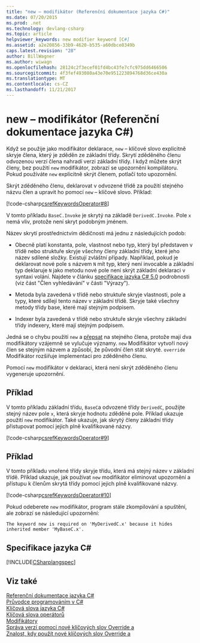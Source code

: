 ```yaml
---
title: "new – modifikátor (Referenční dokumentace jazyka C#)"
ms.date: 07/20/2015
ms.prod: .net
ms.technology: devlang-csharp
ms.topic: article
helpviewer_keywords: new modifier keyword [C#]
ms.assetid: a2e20856-33b9-4620-b535-a60dbce8349b
caps.latest.revision: "28"
author: BillWagner
ms.author: wiwagn
ms.openlocfilehash: 28124c2f3ecef01fd4bc43fe7cfc975dd6466506
ms.sourcegitcommit: 4f3fef493080a43e70e951223894768d36ce430a
ms.translationtype: MT
ms.contentlocale: cs-CZ
ms.lasthandoff: 11/21/2017
---
```

# <a name="new-modifier-c-reference"></a>new – modifikátor (Referenční dokumentace jazyka C#)
Když se použije jako modifikátor deklarace, `new` – klíčové slovo explicitně skryje člena, který je zděděn ze základní třídy. Skrytí zděděného členu odvozenou verzí člena nahradí verzi základní třídy. I když můžete skrýt členy, bez použití `new` modifikátor, zobrazí se upozornění kompilátoru. Pokud používáte `new` explicitně skrýt členem, potlačí toto upozornění.  
  
 Skrýt zděděného členu, deklarovat v odvozené třídě za použití stejného názvu člen a upravit ho pomocí `new` – klíčové slovo. Příklad:  
  
 [!code-csharp[csrefKeywordsOperator#8](../../../csharp/language-reference/keywords/codesnippet/CSharp/new-modifier_1.cs)]  
  
 V tomto příkladu `BaseC.Invoke` je skrytý na základě `DerivedC.Invoke`. Pole `x` nemá vliv, protože není skryt podobným jménem.  
  
 Název skrytí prostřednictvím dědičnosti má jednu z následujících podob:  
  
-   Obecně platí konstanta, pole, vlastnost nebo typ, který byl představen v třídě nebo struktuře skryje všechny členy základní třídy, které jeho název sdílené složky.  Existují zvláštní případy.  Například, pokud je deklarovat nové pole s názvem `N` mít typ, který není invocable a základní typ deklaruje `N` jako metodu nové pole není skrýt základní deklaraci v syntaxi volání.  Najdete v článku [specifikace jazyka C# 5.0](http://go.microsoft.com/fwlink/?LinkId=199552) podrobnosti (viz část "Člen vyhledávání" v části "Výrazy").  
  
-   Metoda byla zavedená v třídě nebo struktuře skryje vlastnosti, pole a typy, které sdílejí tento název v základní třídě. Skryje také všechny metody třídy base, které mají stejným podpisem.  
  
-   Indexer byla zavedená v třídě nebo struktuře skryje všechny základní třídy indexery, které mají stejným podpisem.  
  
 Jedná se o chybu použití `new` a [přepsat](../../../csharp/language-reference/keywords/override.md) na stejného člena, protože mají dva modifikátory vzájemně se vylučuje významy. `new` Modifikátor vytvoří nový člen se stejným názvem a způsobí, že původní člen stát skryté. `override` Modifikátor rozšiřuje implementaci pro zděděného členu.  
  
 Pomocí `new` modifikátor v deklaraci, která není skrýt zděděného členu vygeneruje upozornění.  
  
## <a name="example"></a>Příklad  
 V tomto příkladu základní třídu, `BaseC`a odvozené třídy `DerivedC`, použijte stejný název pole `x`, která skryje hodnotu zděděné pole. Příklad ukazuje použití `new` modifikátor. Také ukazuje, jak skrytý členy základní třídy přistupovat pomocí jejich plně kvalifikované názvy.  
  
 [!code-csharp[csrefKeywordsOperator#9](../../../csharp/language-reference/keywords/codesnippet/CSharp/new-modifier_2.cs)]  
  
## <a name="example"></a>Příklad  
 V tomto příkladu vnořené třídy skryje třídu, která má stejný název v základní třídě. Příklad ukazuje, jak používat `new` modifikátor eliminovat upozornění a přístupu k členům skrytá třídy pomocí jejich plně kvalifikované názvy.  
  
 [!code-csharp[csrefKeywordsOperator#10](../../../csharp/language-reference/keywords/codesnippet/CSharp/new-modifier_3.cs)]  
  
 Pokud odeberete `new` modifikátor, program stále zkompilování a spuštění, ale zobrazí se následující upozornění:  
  
```  
The keyword new is required on 'MyDerivedC.x' because it hides inherited member 'MyBaseC.x'.  
```  
  
## <a name="c-language-specification"></a>Specifikace jazyka C#  
 [!INCLUDE[CSharplangspec](~/includes/csharplangspec-md.md)]  
  
## <a name="see-also"></a>Viz také  
 [Referenční dokumentace jazyka C#](../../../csharp/language-reference/index.md)  
 [Průvodce programováním v C#](../../../csharp/programming-guide/index.md)  
 [Klíčová slova jazyka C#](../../../csharp/language-reference/keywords/index.md)  
 [Klíčová slova operátorů](../../../csharp/language-reference/keywords/operator-keywords.md)  
 [Modifikátory](../../../csharp/language-reference/keywords/modifiers.md)  
 [Správa verzí pomocí nové klíčových slov Override a](../../../csharp/programming-guide/classes-and-structs/versioning-with-the-override-and-new-keywords.md)  
 [Znalost, kdy použít nové klíčových slov Override a](../../../csharp/programming-guide/classes-and-structs/knowing-when-to-use-override-and-new-keywords.md)
